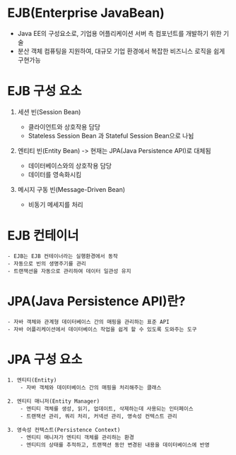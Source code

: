 # EJB(Enterprise JavaBean)
  - Java EE의 구성요소로, 기업용 어플리케이션 서버 측 컴포넌트를 개발하기 위한 기술
  - 분산 객체 컴퓨팅을 지원하여, 대규모 기업 환경에서 복잡한 비즈니스 로직을 쉽게 구현가능

# EJB 구성 요소
  1. 세션 빈(Session Bean)
      - 클라이언트와 상호작용 담당
      - Stateless Session Bean 과 Stateful Session Bean으로 나뉨
       
  2. 엔티티 빈(Entity Bean) -> 현재는 JPA(Java Persistence API)로 대체됨
      - 데이터베이스와의 상호작용 담당
      - 데이터를 영속화시킴 
        
  3. 메시지 구동 빈(Message-Driven Bean)
      - 비동기 메세지를 처리
    
  # EJB 컨테이너
    - EJB는 EJB 컨테이너라는 실행환경에서 동작
    - 자동으로 빈의 생명주기를 관리
    - 트랜잭션을 자동으로 관리하여 데이터 일관성 유지

  # JPA(Java Persistence API)란?
    - 자바 객체와 관계형 데이터베이스 간의 매핑을 관리하는 표준 API
    - 자바 어플리케이션에서 데이터베이스 작업을 쉽게 할 수 있도록 도와주는 도구

  # JPA 구성 요소
    1. 엔티티(Entity)
        - 자바 객체와 데이터베이스 간의 매핑을 처리해주는 클래스

    2. 엔티티 매니저(Entity Manager)   
        - 엔티티 객체를 생성, 읽기, 업데이트, 삭제하는데 사용되는 인터페이스
        - 트랜잭션 관리, 쿼리 처리, 커넥션 관리, 영속성 컨텍스트 관리

    3. 영속성 컨텍스트(Persistence Context)
        - 엔티티 매니저가 엔티티 객체를 관리하는 환경
        - 엔티티의 상태를 추적하고, 트랜잭션 동안 변경된 내용을 데이터베이스에 반영
